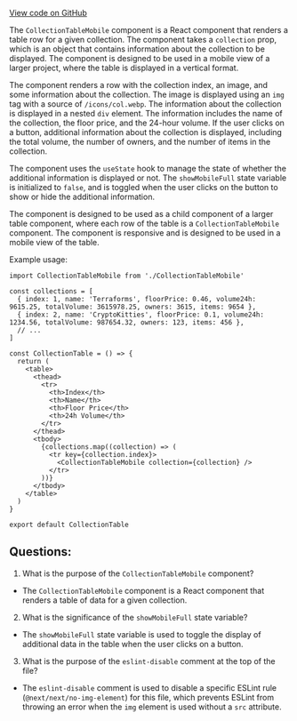 [View code on GitHub](zoo-labs/zoo/blob/master/core/src/marketplace/CollectionTable/Mobile.tsx)

The `CollectionTableMobile` component is a React component that renders a table row for a given collection. The component takes a `collection` prop, which is an object that contains information about the collection to be displayed. The component is designed to be used in a mobile view of a larger project, where the table is displayed in a vertical format.

The component renders a row with the collection index, an image, and some information about the collection. The image is displayed using an `img` tag with a source of `/icons/col.webp`. The information about the collection is displayed in a nested `div` element. The information includes the name of the collection, the floor price, and the 24-hour volume. If the user clicks on a button, additional information about the collection is displayed, including the total volume, the number of owners, and the number of items in the collection.

The component uses the `useState` hook to manage the state of whether the additional information is displayed or not. The `showMobileFull` state variable is initialized to `false`, and is toggled when the user clicks on the button to show or hide the additional information.

The component is designed to be used as a child component of a larger table component, where each row of the table is a `CollectionTableMobile` component. The component is responsive and is designed to be used in a mobile view of the table. 

Example usage:

```
import CollectionTableMobile from './CollectionTableMobile'

const collections = [
  { index: 1, name: 'Terraforms', floorPrice: 0.46, volume24h: 9615.25, totalVolume: 3615978.25, owners: 3615, items: 9654 },
  { index: 2, name: 'CryptoKitties', floorPrice: 0.1, volume24h: 1234.56, totalVolume: 987654.32, owners: 123, items: 456 },
  // ...
]

const CollectionTable = () => {
  return (
    <table>
      <thead>
        <tr>
          <th>Index</th>
          <th>Name</th>
          <th>Floor Price</th>
          <th>24h Volume</th>
        </tr>
      </thead>
      <tbody>
        {collections.map((collection) => (
          <tr key={collection.index}>
            <CollectionTableMobile collection={collection} />
          </tr>
        ))}
      </tbody>
    </table>
  )
}

export default CollectionTable
```
## Questions: 
 1. What is the purpose of the `CollectionTableMobile` component?
- The `CollectionTableMobile` component is a React component that renders a table of data for a given collection.

2. What is the significance of the `showMobileFull` state variable?
- The `showMobileFull` state variable is used to toggle the display of additional data in the table when the user clicks on a button.

3. What is the purpose of the `eslint-disable` comment at the top of the file?
- The `eslint-disable` comment is used to disable a specific ESLint rule (`@next/next/no-img-element`) for this file, which prevents ESLint from throwing an error when the `img` element is used without a `src` attribute.